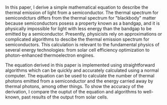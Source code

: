 In this paper, I derive a simple mathematical equation to describe the thermal emission of light from a semiconductor. The thermal spectrum for semicondcturs differs from the thermal spectrum for "blackbody" matter because semiconductors posess a property known as a bandgap, and it is physically impossible for light with less energy than the bandgap to be emitted by a semiconductor. Presently, physicists rely on approximations or complicated algorithms to descibe the thermal emission spectrum for semiconductors. This calculation is relevant to the fundamental physics of several energy technologies: from solar cell efficiency optimization to photon-enhanced thermoelectron engines.

The equation derived in this paper is implemented using straightforward algorithms which can be quickly and accurately calculated using a normal computer. The equation can be used to calculate the number of thermal photons emitted from a semiconductor and the energy carried away by thermal photons, among other things. To show the accuracy of the derivation, I compare the ouptut of the equation and algorithms to well-known, past results of the output from solar cells.
